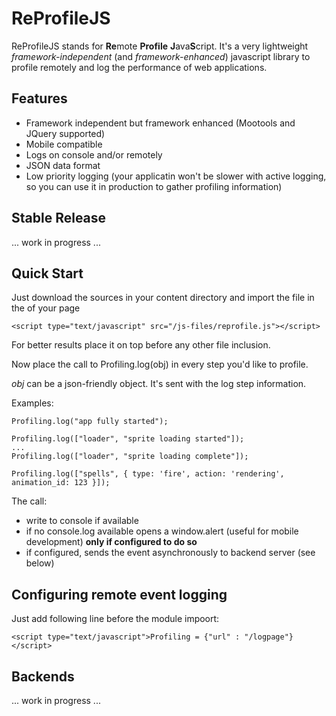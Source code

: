 # ReProfileJS

ReProfileJS stands for **Re**mote **Profile** **J**ava**S**cript.
It's a very lightweight *framework-independent* (and *framework-enhanced*) javascript library to profile remotely and log the performance of web applications.

## Features

- Framework independent but framework enhanced (Mootools and JQuery supported)
- Mobile compatible
- Logs on console and/or remotely
- JSON data format
- Low priority logging (your applicatin won't be slower with active logging, so you can use it in production to gather profiling information)

## Stable Release

... work in progress ...

## Quick Start

Just download the sources in your content directory and import the file in the <head> of your page

    <script type="text/javascript" src="/js-files/reprofile.js"></script>
	
For better results place it on top before any other file inclusion.

Now place the call to Profiling.log(obj) in every step you'd like to profile.

*obj* can be a json-friendly object. It's sent with the log step information.

Examples:

    Profiling.log("app fully started");

    Profiling.log(["loader", "sprite loading started"]);
	...
    Profiling.log(["loader", "sprite loading complete"]);

    Profiling.log(["spells", { type: 'fire', action: 'rendering', animation_id: 123 }]);

The call:
- write to console if available
- if no console.log available opens a window.alert (useful for mobile development) **only if configured to do so**
- if configured, sends the event asynchronously to backend server (see below)

## Configuring remote event logging

Just add following line before the module impoort:

    <script type="text/javascript">Profiling = {"url" : "/logpage"}</script>

## Backends

... work in progress ...